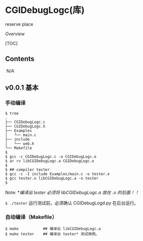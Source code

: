 # CGIDebugLogc(库)

  reserve place

*Overview*

[TOC]

## Contents

​    N/A

## v0.0.1 基本

### 手动编译

```shell
$ tree
.
├── CGIDebugLogc.c
├── CGIDebugLogc.h
├── Examples
│   └── main.c
├── include
│   └── web.h
└── Makefile
$ 
$ gcc -c CGIDebugLogc.c -o CGIDebugLogc.o
$ ar rv libCGIDebugLogc.a CGIDebugLogc.o
$ 
$ ## compiler tester
$ gcc -c -I include Examples/main.c -o tester.o
$ gcc tester.o libCGIDebugLogc.a -o tester
$
```

Note: **编译出 tester 必须将 libCGIDebugLogc.a 放在 *.o 的后面！！**

  `$ ./tester` 运行测试前，必须确认 CGIDebugLogd.py 在后台运行。

### 自动编译（Makefile）

```shell
$ make           ## 编译出 libCGIDebugLogc.a
$ make tester    ## 编译出 tester* 测试用例。
```



